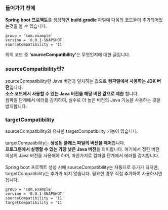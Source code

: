 
### 들어가기 전에
<b>Spring boot 프로젝트</b>를 생성하면 <b>build.gradle</b> 파일에 다음의 코드들이 추가되어있는것을 볼 수 있습니다.
~~~
group = 'com.example'
version = '0.0.1-SNAPSHOT'
sourceCompatibility = '11'
~~~
위의 코드 중 <b>'sourceCompatibility'</b>는 무엇인지에 대한 글입니다.

### sourceCompatibility란?
sourceCompatibility란 Java 버전과 일치하는 값으로 <b>컴파일에서 사용하는 JDK 버전</b>입니다.  
<b>소스 코드에서 사용할 수 있는 Java 버전을 해당 버전 값으로 제한</b> 합니다.  
컴파일 단계에서 에러를 감지하여, 실수로 더 높은 버전의 Java 기능을 사용하는 것을 방지합니다.

### targetCompatibility
sourceCompatibility와 유사한 targetCompatibility 기능이 있습니다.  
<br>
targetCompatibility는 <b>생성된 클래스 파일의 버전을 제어</b>합니다.  
<b>프로그램에서 실행할 수 있는 가장 낮은 Java 버전</b>을 의미합니다.
여기에서 정한 버전 이상의 Java 버전을 사용해야 하며, 마찬가지로 컴파일 단계에서 에러를 감지합니다.  
<br>
Spring boot 프로젝트 생성 시에 sourceCompatibility는 자동으로 추가가 되지만, targetCompatibility는 추가가 되지 않습니다. 필요한 경우 직접 추가하여 사용하시면 됩니다.
~~~
group = 'com.example'
version = '0.0.1-SNAPSHOT'
sourceCompatibility = '11'
targetCompatibility = '11'
~~~
